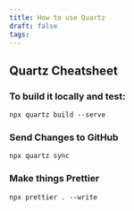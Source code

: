 ```yaml
---
title: How to use Quartz
draft: false
tags:
---
```


## Quartz Cheatsheet

### To build it locally and test:

```
npx quartz build --serve
```

### Send Changes to GitHub

```
npx quartz sync
```

### Make things Prettier

```
npx prettier . --write
```
